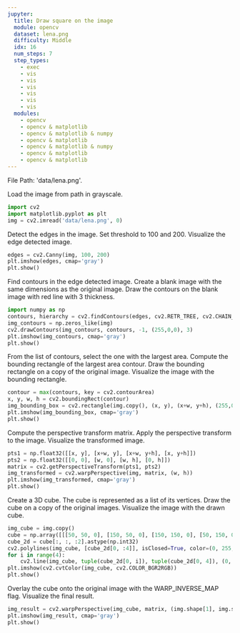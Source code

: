 ```yaml
---
jupyter:
  title: Draw square on the image
  module: opencv
  dataset: lena.png
  difficulty: Middle
  idx: 16
  num_steps: 7
  step_types:
    - exec
    - vis
    - vis
    - vis
    - vis
    - vis
    - vis
  modules: 
    - opencv
    - opencv & matplotlib
    - opencv & matplotlib & numpy
    - opencv & matplotlib
    - opencv & matplotlib & numpy
    - opencv & matplotlib 
    - opencv & matplotlib
---
```


File Path: 'data/lena.png'.

Load the image from path in grayscale.
```python
import cv2
import matplotlib.pyplot as plt
img = cv2.imread('data/lena.png', 0)
```

Detect the edges in the image. Set threshold to 100 and 200. Visualize the edge detected image.
```python
edges = cv2.Canny(img, 100, 200)
plt.imshow(edges, cmap='gray')
plt.show()
```

Find contours in the edge detected image. Create a blank image with the same dimensions as the original image. Draw the contours on the blank image with red line with 3 thickness.
```python
import numpy as np
contours, hierarchy = cv2.findContours(edges, cv2.RETR_TREE, cv2.CHAIN_APPROX_SIMPLE)
img_contours = np.zeros_like(img)
cv2.drawContours(img_contours, contours, -1, (255,0,0), 3)
plt.imshow(img_contours, cmap='gray')
plt.show()
```

From the list of contours, select the one with the largest area. Compute the bounding rectangle of the largest area contour. Draw the bounding rectangle on a copy of the original image. Visualize the image with the bounding rectangle.
```python
contour = max(contours, key = cv2.contourArea)
x, y, w, h = cv2.boundingRect(contour)
img_bounding_box = cv2.rectangle(img.copy(), (x, y), (x+w, y+h), (255,0,0), 2)
plt.imshow(img_bounding_box, cmap='gray')
plt.show()
```

Compute the perspective transform matrix. Apply the perspective transform to the image. Visualize the transformed image.
```python
pts1 = np.float32([[x, y], [x+w, y], [x+w, y+h], [x, y+h]])
pts2 = np.float32([[0, 0], [w, 0], [w, h], [0, h]])
matrix = cv2.getPerspectiveTransform(pts1, pts2)
img_transformed = cv2.warpPerspective(img, matrix, (w, h))
plt.imshow(img_transformed, cmap='gray')
plt.show()
```

Create a 3D cube. The cube is represented as a list of its vertices. Draw the cube on a copy of the original images. Visualize the image with the drawn cube.
```python
img_cube = img.copy()
cube = np.array([[[50, 50, 0], [150, 50, 0], [150, 150, 0], [50, 150, 0], [100, 100, 100]]], dtype=np.float32)
cube_2d = cube[:, :, :2].astype(np.int32)
cv2.polylines(img_cube, [cube_2d[0, :4]], isClosed=True, color=(0, 255, 0), thickness=2)
for i in range(4):
    cv2.line(img_cube, tuple(cube_2d[0, i]), tuple(cube_2d[0, 4]), (0, 255, 0), 2)
plt.imshow(cv2.cvtColor(img_cube, cv2.COLOR_BGR2RGB))
plt.show()
```


Overlay the cube onto the original image with the WARP_INVERSE_MAP flag. Visualize the final result.
```python
img_result = cv2.warpPerspective(img_cube, matrix, (img.shape[1], img.shape[0]), img.copy(), cv2.WARP_INVERSE_MAP)
plt.imshow(img_result, cmap='gray')
plt.show()
```
